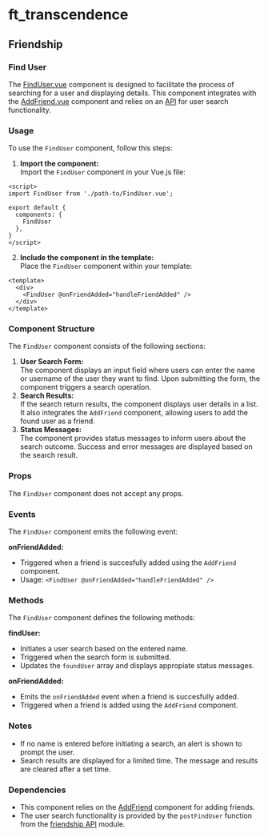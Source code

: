 # ft_transcendence
## Friendship
### Find User
The [FindUser.vue](../../frontend/src/components/user/friends/FindUser.vue) component is designed to facilitate the process of searching for a user and displaying details. This component integrates with the [AddFriend.vue](../../frontend/src/components/user/friends/AddFriend.vue) component and relies on an [API](../../frontend/src/components/user/friends/api/friendship.api.ts) for user search functionality. 

### Usage
To use the `FindUser` component, follow this steps:

1. **Import the component:**  
Import the `FindUser` component in your Vue.js file:
```
<script>
import FindUser from './path-to/FindUser.vue';

export default {
  components: {
    FindUser
  },
}
</script>
```
2. **Include the component in the template:**  
Place the `FindUser` component within your template:
```
<template>
  <div>
    <FindUser @onFriendAdded="handleFriendAdded" />
  </div>
</template>
```

### Component Structure
The `FindUser` component consists of the following sections:  
1. **User Search Form:**  
The component displays an input field where users can enter the name or username of the user they want to find. Upon submitting the form, the component triggers a search operation.  
2. **Search Results:**  
If the search return results, the component displays user details in a list. It also integrates the `AddFriend` component, allowing users to add the found user as a friend.  
3. **Status Messages:**  
The component provides status messages to inform users about the search outcome. Success and error messages are displayed based on the search result.

### Props
The `FindUser` component does not accept any props.

### Events
The `FindUser` component emits the following event:

**onFriendAdded:**  
- Triggered when a friend is succesfully added using the `AddFriend` component.  
- Usage: `<FindUser @onFriendAdded="handleFriendAdded" />`

### Methods
The `FindUser` component defines the following methods:

**findUser:**
- Initiates a user search based on the entered name.  
- Triggered when the search form is submitted.  
- Updates the `foundUser` array and displays appropiate status messages.  

**onFriendAdded:**
- Emits the `onFriendAdded` event when a friend is succesfully added.  
- Triggered when a friend is added using the `AddFriend` component.  

### Notes
- If no name is entered before initiating a search, an alert is shown to prompt the user.  
- Search results are displayed for a limited time. The message and results are cleared after a set time.  

### Dependencies
- This component relies on the [AddFriend](../../frontend/src/components/user/friends/AddFriend.vue) component for adding friends.  
- The user search functionality is provided by the `postFindUser` function from the [friendship API](../../frontend/src/components/user/friends/api/friendship.api.ts) module.  
